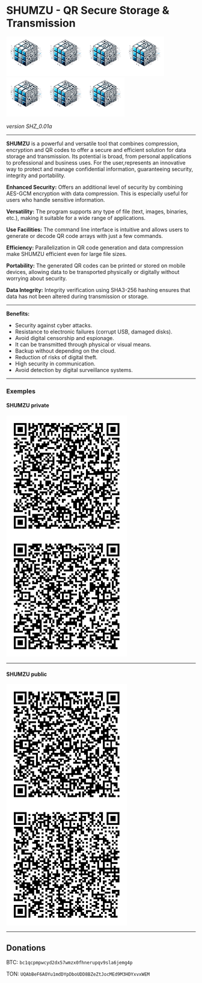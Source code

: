 # SHUMZU - QR Secure Storage & Transmission 
![SHUMZUlogo](./rsc/logo_SHUMZU.png)![SHUMZUlogo](./rsc/logo_SHUMZU.png)![SHUMZUlogo](./rsc/logo_SHUMZU.png)![SHUMZUlogo](./rsc/logo_SHUMZU.png)![SHUMZUlogo](./rsc/logo_SHUMZU.png)![SHUMZUlogo](./rsc/logo_SHUMZU.png)![SHUMZUlogo](./rsc/logo_SHUMZU.png)

_version SHZ_0.01a_

---

**SHUMZU** is a powerful and versatile tool that combines compression, encryption and QR codes to offer a secure and efficient solution for data storage and transmission. Its potential is broad, from personal applications to professional and business uses. For the user,represents an innovative way to protect and manage confidential information, guaranteeing security, integrity and portability.


**Enhanced Security:**
Offers an additional level of security by combining AES-GCM encryption with data compression. This is especially useful for users who handle sensitive information.

**Versatility:**
The program supports any type of file (text, images, binaries, etc.), making it suitable for a wide range of applications.

**Use Facilities:**
The command line interface is intuitive and allows users to generate or decode QR code arrays with just a few commands.

**Efficiency:**
Parallelization in QR code generation and data compression make SHUMZU efficient even for large file sizes.

**Portability:**
The generated QR codes can be printed or stored on mobile devices, allowing data to be transported physically or digitally without worrying about security.

**Data Integrity:**
Integrity verification using SHA3-256 hashing ensures that data has not been altered during transmission or storage.

---
 
**Benefits:**  
- Security against cyber attacks.  
- Resistance to electronic failures (corrupt USB, damaged disks).  
- Avoid digital censorship and espionage.  
- It can be transmitted through physical or visual means.   
- Backup without depending on the cloud.  
- Reduction of risks of digital theft.    
- High security in communication.  
- Avoid detection by digital surveillance systems.

---
### Exemples

#### SHUMZU private
![WALLET SHUMZU](./rsc/SHUMZU_12words.png) 

---

#### SHUMZU public
![WALLET SHUMZU](./rsc/HelloWorld.png) 

---

## Donations
BTC:
`bc1qcpmpwcyd2dx57wmzx0fhnerupqv9sla6jemg4p`

TON:
`UQAbBeF6AOYu1mdDYpDboUDD8BZeZtJocMEd9M3HDYxvxWEM`
